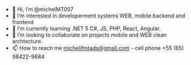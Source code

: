 - 👋 Hi, I’m @michelMT007
- 👀 I’m interested in developerment systems WEB, mobile backend and frontend
- 🌱 I’m currently learning .NET 5 C#, JS, PHP, React, Angular.
- 💞️ I’m looking to collaborate on projects mobile and WEB clean archtecture.
- 📫 How to reach me michelifmtads@gmail.com - cell phone +55 (65) 98422-9684

<!---
michelMT007/michelMT007 is a ✨ special ✨ repository because its `README.md` (this file) appears on your GitHub profile.
You can click the Preview link to take a look at your changes.
--->
